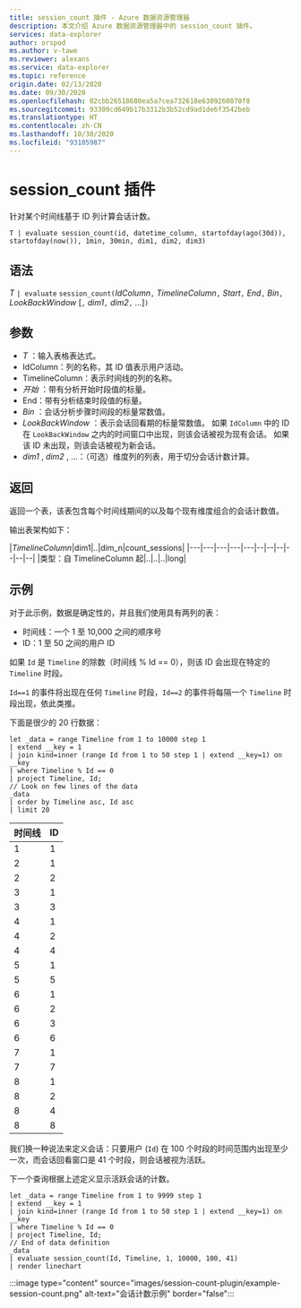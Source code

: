 ```yaml
---
title: session_count 插件 - Azure 数据资源管理器
description: 本文介绍 Azure 数据资源管理器中的 session_count 插件。
services: data-explorer
author: orspod
ms.author: v-tawe
ms.reviewer: alexans
ms.service: data-explorer
ms.topic: reference
origin.date: 02/13/2020
ms.date: 09/30/2020
ms.openlocfilehash: 02cbb26518680ea5a7cea732618e6309260870f0
ms.sourcegitcommit: 93309cd649b17b3312b3b52cd9ad1de6f3542beb
ms.translationtype: HT
ms.contentlocale: zh-CN
ms.lasthandoff: 10/30/2020
ms.locfileid: "93105987"
---
```

# <a name="session_count-plugin"></a>session_count 插件

针对某个时间线基于 ID 列计算会话计数。

```kusto
T | evaluate session_count(id, datetime_column, startofday(ago(30d)), startofday(now()), 1min, 30min, dim1, dim2, dim3)
```

## <a name="syntax"></a>语法

*T* `| evaluate` `session_count(`*IdColumn*`,` *TimelineColumn*`,` *Start*`,` *End*`,` *Bin*`,` *LookBackWindow* [`,` *dim1*`,` *dim2*`,` ...]`)`

## <a name="arguments"></a>参数

* *T* ：输入表格表达式。
* IdColumn：列的名称，其 ID 值表示用户活动。 
* TimelineColumn：表示时间线的列的名称。
* *开始* ：带有分析开始时段值的标量。
* End：带有分析结束时段值的标量。
* *Bin* ：会话分析步骤时间段的标量常数值。
* *LookBackWindow* ：表示会话回看期的标量常数值。 如果 `IdColumn` 中的 ID 在 `LookBackWindow` 之内的时间窗口中出现，则该会话被视为现有会话。 如果该 ID 未出现，则该会话被视为新会话。
* *dim1* , *dim2* , ...：（可选）维度列的列表，用于切分会话计数计算。

## <a name="returns"></a>返回

返回一个表，该表包含每个时间线期间的以及每个现有维度组合的会话计数值。

输出表架构如下：

|*TimelineColumn*|dim1|..|dim_n|count_sessions|
|---|---|---|---|---|--|--|--|--|--|--|
|类型：自 TimelineColumn 起|..|..|..|long|


## <a name="examples"></a>示例

对于此示例，数据是确定性的，并且我们使用具有两列的表：
- 时间线：一个 1 至 10,000 之间的顺序号
- ID：1 至 50 之间的用户 ID

如果 `Id` 是 `Timeline` 的除数（时间线 % Id == 0），则该 ID 会出现在特定的 `Timeline` 时段。

`Id==1` 的事件将出现在任何 `Timeline` 时段，`Id==2` 的事件将每隔一个 `Timeline` 时段出现，依此类推。

下面是很少的 20 行数据：

<!-- csl: https://help.kusto.chinacloudapi.cn/Samples -->
```kusto
let _data = range Timeline from 1 to 10000 step 1
| extend __key = 1
| join kind=inner (range Id from 1 to 50 step 1 | extend __key=1) on __key
| where Timeline % Id == 0
| project Timeline, Id;
// Look on few lines of the data
_data
| order by Timeline asc, Id asc
| limit 20
```

|时间线|ID|
|---|---|
|1|1|
|2|1|
|2|2|
|3|1|
|3|3|
|4|1|
|4|2|
|4|4|
|5|1|
|5|5|
|6|1|
|6|2|
|6|3|
|6|6|
|7|1|
|7|7|
|8|1|
|8|2|
|8|4|
|8|8|

我们换一种说法来定义会话：只要用户 (`Id`) 在 100 个时段的时间范围内出现至少一次，而会话回看窗口是 41 个时段，则会话被视为活跃。

下一个查询根据上述定义显示活跃会话的计数。

<!-- csl: https://help.kusto.chinacloudapi.cn/Samples -->
```kusto
let _data = range Timeline from 1 to 9999 step 1
| extend __key = 1
| join kind=inner (range Id from 1 to 50 step 1 | extend __key=1) on __key
| where Timeline % Id == 0
| project Timeline, Id;
// End of data definition
_data
| evaluate session_count(Id, Timeline, 1, 10000, 100, 41)
| render linechart 
```

:::image type="content" source="images/session-count-plugin/example-session-count.png" alt-text="会话计数示例" border="false":::
